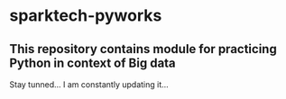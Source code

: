 # sparktech-pyworks
## This repository contains module for practicing Python in context of Big data

Stay tunned... I am constantly updating it...
